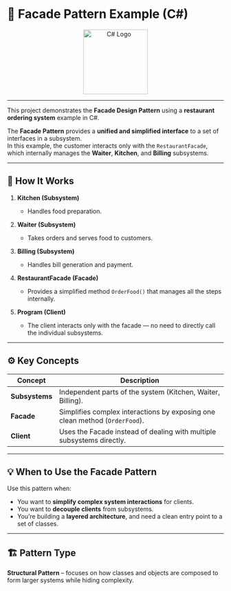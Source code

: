 # 🍝 Facade Pattern Example (C#)

<p align="center">
  <a href="https://learn.microsoft.com/en-us/dotnet/csharp/">
    <img src="https://upload.wikimedia.org/wikipedia/commons/4/4f/Csharp_Logo.png" alt="C# Logo" width="150"/>
  </a>
</p>

---

This project demonstrates the **Facade Design Pattern** using a **restaurant ordering system** example in C#.

The **Facade Pattern** provides a **unified and simplified interface** to a set of interfaces in a subsystem.  
In this example, the customer interacts only with the `RestaurantFacade`, which internally manages the **Waiter**, **Kitchen**, and **Billing** subsystems.

---

## 🧩 How It Works

1. **Kitchen (Subsystem)**  
   - Handles food preparation.

2. **Waiter (Subsystem)**  
   - Takes orders and serves food to customers.

3. **Billing (Subsystem)**  
   - Handles bill generation and payment.

4. **RestaurantFacade (Facade)**  
   - Provides a simplified method `OrderFood()` that manages all the steps internally.

5. **Program (Client)**  
   - The client interacts only with the facade — no need to directly call the individual subsystems.


---

## ⚙️ Key Concepts

| Concept | Description |
|----------|--------------|
| **Subsystems** | Independent parts of the system (Kitchen, Waiter, Billing). |
| **Facade** | Simplifies complex interactions by exposing one clean method (`OrderFood`). |
| **Client** | Uses the Facade instead of dealing with multiple subsystems directly. |

---

## 💡 When to Use the Facade Pattern

Use this pattern when:
- You want to **simplify complex system interactions** for clients.
- You want to **decouple clients** from subsystems.
- You’re building a **layered architecture**, and need a clean entry point to a set of classes.

---

## 🏗️ Pattern Type
**Structural Pattern** – focuses on how classes and objects are composed to form larger systems while hiding complexity.


